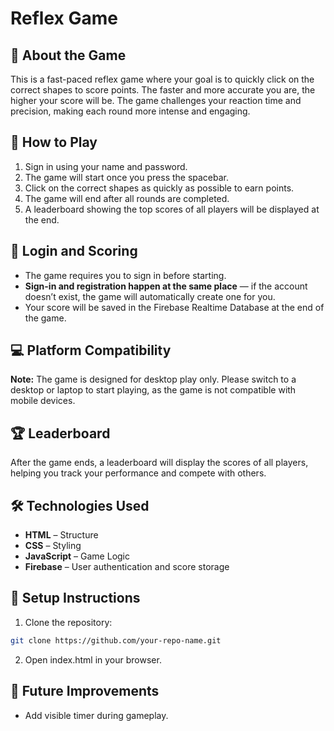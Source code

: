 # Reflex Game

## 🚀 About the Game
This is a fast-paced reflex game where your goal is to quickly click on the correct shapes to score points. The faster and more accurate you are, the higher your score will be. The game challenges your reaction time and precision, making each round more intense and engaging.

## 🎯 How to Play
1. Sign in using your name and password.
2. The game will start once you press the spacebar.
3. Click on the correct shapes as quickly as possible to earn points.
4. The game will end after all rounds are completed.
5. A leaderboard showing the top scores of all players will be displayed at the end.

## 🔐 Login and Scoring
- The game requires you to sign in before starting.  
- **Sign-in and registration happen at the same place** — if the account doesn’t exist, the game will automatically create one for you.  
- Your score will be saved in the Firebase Realtime Database at the end of the game.  

## 💻 Platform Compatibility
**Note:** The game is designed for desktop play only. Please switch to a desktop or laptop to start playing, as the game is not compatible with mobile devices.  

## 🏆 Leaderboard
After the game ends, a leaderboard will display the scores of all players, helping you track your performance and compete with others.  

## 🛠️ Technologies Used
- **HTML** – Structure  
- **CSS** – Styling  
- **JavaScript** – Game Logic  
- **Firebase** – User authentication and score storage  

## 📌 Setup Instructions
1. Clone the repository:
```bash
git clone https://github.com/your-repo-name.git
```
2.	Open index.html in your browser.

## 🌟 Future Improvements
- Add visible timer during gameplay.
